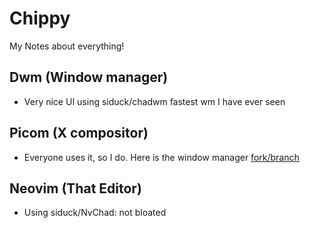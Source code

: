# Chippy

My Notes about everything!

## Dwm (Window manager)

- Very nice UI using siduck/chadwm fastest wm I have ever seen

## Picom (X compositor)

- Everyone uses it, so I do. Here is the window manager
  [fork/branch](https://github.com/dccsillag/picom/tree/implement-window-animations)

## Neovim (That Editor)

- Using siduck/NvChad: not bloated
